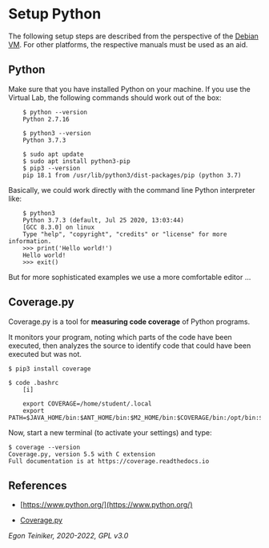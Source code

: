 # Setup Python

The following setup steps are described from the perspective of the [Debian VM](). 
For other platforms, the respective manuals must be used as an aid.

## Python 

Make sure that you have installed Python on your machine. If you use the Virtual Lab,
the following commands should work out of the box:
```
    $ python --version 
    Python 2.7.16

    $ python3 --version 
    Python 3.7.3

    $ sudo apt update
    $ sudo apt install python3-pip
    $ pip3 --version
    pip 18.1 from /usr/lib/python3/dist-packages/pip (python 3.7)
```

Basically, we could work directly with the command line Python interpreter like:
```    
    $ python3
    Python 3.7.3 (default, Jul 25 2020, 13:03:44) 
    [GCC 8.3.0] on linux 
    Type "help", "copyright", "credits" or "license" for more information.
    >>> print('Hello world!')
    Hello world!
    >>> exit()
```    
But for more sophisticated examples we use a more comfortable editor ...


## Coverage.py
Coverage.py is a tool for **measuring code coverage** of Python programs. 

It monitors your program, noting which parts of the code have been executed, 
then analyzes the source to identify code that could have been executed but 
was not.
```
$ pip3 install coverage
```

```
$ code .bashrc
    [i]
    
    export COVERAGE=/home/student/.local
    export PATH=$JAVA_HOME/bin:$ANT_HOME/bin:$M2_HOME/bin:$COVERAGE/bin:/opt/bin:$PATH
```
Now, start a new terminal (to activate your settings) and type:
```
$ coverage --version
Coverage.py, version 5.5 with C extension
Full documentation is at https://coverage.readthedocs.io
```




## References
* [https://www.python.org/](https://www.python.org/)

* [Coverage.py](https://coverage.readthedocs.io/en/coverage-5.5/)

*Egon Teiniker, 2020-2022, GPL v3.0*